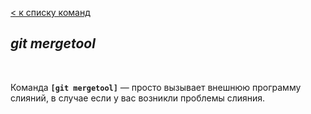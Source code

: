 [< к списку команд](./branching%20and%20merging.md)

## *git mergetool*

<br/>

Команда **`[git mergetool]`** — просто вызывает внешнюю программу слияний, в случае если у вас возникли проблемы слияния.